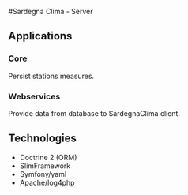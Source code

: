 #Sardegna Clima - Server

## Applications
### Core
Persist stations measures.

### Webservices
Provide data from database to SardegnaClima client.

## Technologies

 - Doctrine 2 (ORM)
 - SlimFramework
 - Symfony/yaml
 - Apache/log4php
 
 